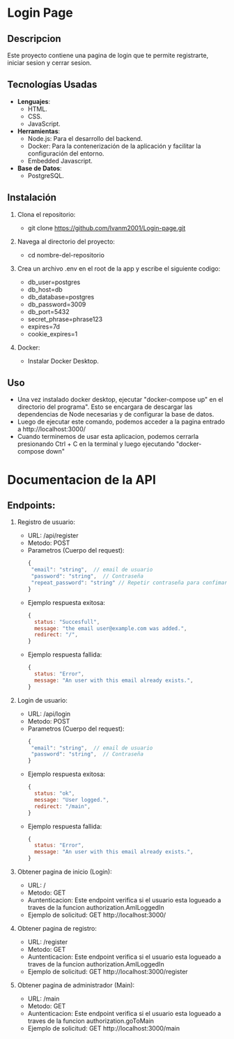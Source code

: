 # Login Page

## Descripcion 

Este proyecto contiene una pagina de login que te permite registrarte, iniciar sesion y cerrar sesion.

## Tecnologías Usadas
- **Lenguajes**:
  - HTML. 
  - CSS.
  - JavaScript.
- **Herramientas**:
  - Node.js: Para el desarrollo del backend.
  - Docker: Para la contenerización de la aplicación y facilitar la configuración del entorno.
  - Embedded Javascript.
- **Base de Datos**:
  - PostgreSQL.

## Instalación
1. Clona el repositorio:
    - git clone https://github.com/Ivanm2001/Login-page.git
     
2. Navega al directorio del proyecto:
   - cd nombre-del-repositorio

3. Crea un archivo .env en el root de la app y escribe el siguiente codigo: 
      - db_user=postgres
      - db_host=db
      - db_database=postgres
      - db_password=3009
      - db_port=5432
      - secret_phrase=phrase123
      - expires=7d
      - cookie_expires=1

4. Docker:
   - Instalar Docker Desktop.
   
  
## Uso
  - Una vez instalado docker desktop, ejecutar "docker-compose up" en el directorio del programa". Esto se encargara de descargar las dependencias de Node necesarias y de configurar la base de datos.
  - Luego de ejecutar este comando, podemos acceder a la pagina entrado a http://localhost:3000/
  - Cuando terminemos de usar esta aplicacion, podemos cerrarla presionando Ctrl + C en la terminal y luego ejecutando "docker-compose down"


# Documentacion de la API 

## Endpoints: 
   1. Registro de usuario: 
        - URL: /api/register
        - Metodo: POST
        - Parametros (Cuerpo del request):
           ```javascript
          {
            "email": "string",  // email de usuario
            "password": "string",  // Contraseña
            "repeat_password": "string" // Repetir contraseña para confimarcion
          }
        - Ejemplo respuesta exitosa:
          ```javascript
          {
            status: "Succesfull",
            message: "the email user@example.com was added.",
            redirect: "/",
          }
        - Ejemplo respuesta fallida:
          ```javascript
          {
            status: "Error",
            message: "An user with this email already exists.",
          }
          
   2. Login de usuario: 
        - URL: /api/login
        - Metodo: POST
        - Parametros (Cuerpo del request):
           ```javascript
          {
            "email": "string",  // email de usuario
            "password": "string",  // Contraseña
          }
        - Ejemplo respuesta exitosa:
          ```javascript
          {
            status: "ok",
            message: "User logged.",
            redirect: "/main",
          }
        - Ejemplo respuesta fallida:
          ```javascript
          {
            status: "Error",
            message: "An user with this email already exists.",
          }
   3. Obtener pagina de inicio (Login):
        - URL: /
        - Metodo: GET
        - Auntenticacion: Este endpoint verifica si el usuario esta logueado a traves de la funcion authorization.AmILoggedIn
        - Ejemplo de solicitud: 
            GET http://localhost:3000/
   
   4. Obtener pagina de registro:
        - URL: /register
        - Metodo: GET
        - Auntenticacion: Este endpoint verifica si el usuario esta logueado a traves de la funcion authorization.AmILoggedIn
        - Ejemplo de solicitud: 
            GET http://localhost:3000/register
    
   5. Obtener pagina de administrador (Main):
        - URL: /main
        - Metodo: GET
        - Auntenticacion: Este endpoint verifica si el usuario esta logueado a traves de la funcion authorization.goToMain
        - Ejemplo de solicitud: 
            GET http://localhost:3000/main
    


